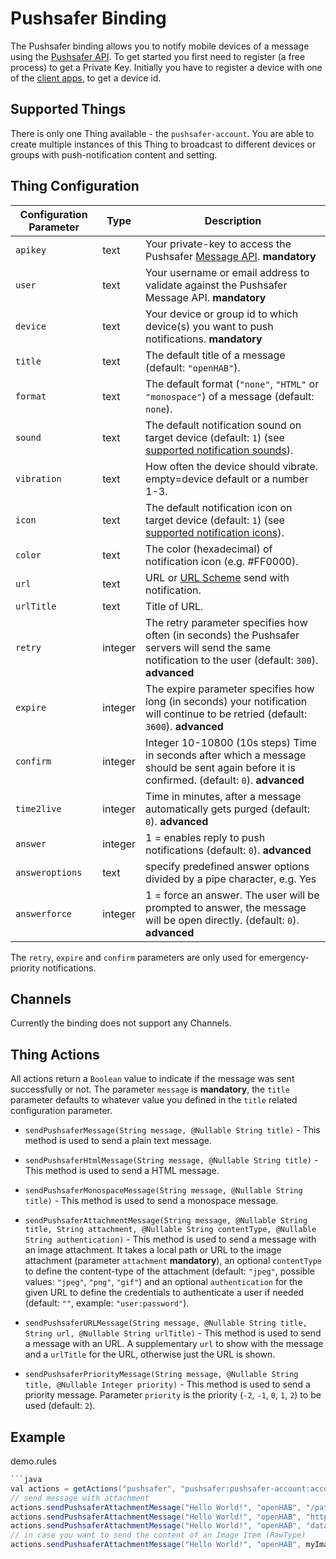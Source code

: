 # Pushsafer Binding

The Pushsafer binding allows you to notify mobile devices of a message using the [Pushsafer API](https://www.pushsafer.com/pushapi).
To get started you first need to register (a free process) to get a Private Key.
Initially you have to register a device with one of the [client apps](https://www.pushsafer.com/apps), to get a device id.

## Supported Things

There is only one Thing available - the `pushsafer-account`.
You are able to create multiple instances of this Thing to broadcast to different devices or groups with push-notification content and setting.

## Thing Configuration

| Configuration Parameter | Type    | Description                                                                                                                                           |
|-------------------------|---------|-------------------------------------------------------------------------------------------------------------------------------------------------------|
| `apikey`                | text    | Your private-key to access the Pushsafer [Message API](https://www.pushsafer.com/pushapi). **mandatory**                                              |
| `user`                  | text    | Your username or email address to validate against the Pushsafer Message API. **mandatory**                                                           |
| `device`                | text    | Your device or group id to which device(s) you want to push notifications. **mandatory**                                                              |
| `title`                 | text    | The default title of a message (default: `"openHAB"`).                                                                                                |
| `format`                | text    | The default format (`"none"`, `"HTML"` or `"monospace"`) of a message (default: `none`).                                                              |
| `sound`                 | text    | The default notification sound on target device (default: `1`) (see [supported notification sounds](https://www.pushsafer.com/pushapi#api-sound)).    |
| `vibration`             | text    | How often the device should vibrate. empty=device default or a number 1-3.                                                                            |
| `icon`                  | text    | The default notification icon on target device (default: `1`) (see [supported notification icons](https://www.pushsafer.com/pushapi#api-icon)).       |
| `color`                 | text    | The color (hexadecimal) of notification icon (e.g. #FF0000).                                                                                          |
| `url`                   | text    | URL or [URL Scheme](https://www.pushsafer.com/url_schemes) send with notification.                                                                    |
| `urlTitle`              | text    | Title of URL.                                                                                                                                         |
| `retry`                 | integer | The retry parameter specifies how often (in seconds) the Pushsafer servers will send the same notification to the user (default: `300`). **advanced** |
| `expire`                | integer | The expire parameter specifies how long (in seconds) your notification will continue to be retried (default: `3600`). **advanced**                    |
| `confirm`               | integer | Integer 10-10800 (10s steps) Time in seconds after which a message should be sent again before it is confirmed. (default: `0`). **advanced**          |
| `time2live`             | integer | Time in minutes, after a message automatically gets purged (default: `0`). **advanced**                                                               |
| `answer`                | integer | 1 = enables reply to push notifications (default: `0`). **advanced**                                                                                  |
| `answeroptions`                | text |  specify predefined answer options divided by a pipe character, e.g. Yes|No|Maybe **advanced**                                                                                  |
| `answerforce`                | integer | 1 = force an answer. The user will be prompted to answer, the message will be open directly. (default: `0`). **advanced**                                                                                  |

The `retry`, `expire` and `confirm` parameters are only used for emergency-priority notifications.

## Channels

Currently the binding does not support any Channels.

## Thing Actions

All actions return a `Boolean` value to indicate if the message was sent successfully or not.
The parameter `message` is **mandatory**, the `title` parameter defaults to whatever value you defined in the `title` related configuration parameter.

- `sendPushsaferMessage(String message, @Nullable String title)` - This method is used to send a plain text message.

- `sendPushsaferHtmlMessage(String message, @Nullable String title)` - This method is used to send a HTML message.

- `sendPushsaferMonospaceMessage(String message, @Nullable String title)` - This method is used to send a monospace message.

- `sendPushsaferAttachmentMessage(String message, @Nullable String title, String attachment, @Nullable String contentType, @Nullable String authentication)` - This method is used to send a message with an image attachment. It takes a local path or URL to the image attachment (parameter `attachment` **mandatory**), an optional `contentType` to define the content-type of the attachment (default: `"jpeg"`, possible values: `"jpeg"`, `"png"`, `"gif"`) and an optional `authentication` for the given URL to define the credentials to authenticate a user if needed (default: `""`, example: `"user:password"`).

- `sendPushsaferURLMessage(String message, @Nullable String title, String url, @Nullable String urlTitle)` - This method is used to send a message with an URL. A supplementary `url` to show with the message and a `urlTitle` for the URL, otherwise just the URL is shown.

- `sendPushsaferPriorityMessage(String message, @Nullable String title, @Nullable Integer priority)` - This method is used to send a priority message. Parameter `priority` is the priority (`-2`, `-1`, `0`, `1`, `2`) to be used (default: `2`).

## Example

demo.rules

```java
```java
val actions = getActions("pushsafer", "pushsafer:pushsafer-account:account")
// send message with attachment
actions.sendPushsaferAttachmentMessage("Hello World!", "openHAB", "/path/to/my-local-image.png", "png", null)
actions.sendPushsaferAttachmentMessage("Hello World!", "openHAB", "https://www.openhab.org/openhab-logo-square.png", "png", "user:password")
actions.sendPushsaferAttachmentMessage("Hello World!", "openHAB", "data:[<media type>][;base64],<data>", null, null)
// in case you want to send the content of an Image Item (RawType)
actions.sendPushsaferAttachmentMessage("Hello World!", "openHAB", myImageItem.state.toFullString, null, null)
```
